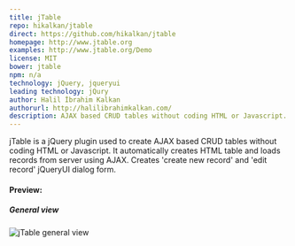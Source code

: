 ```yaml
---
title: jTable
repo: hikalkan/jtable
direct: https://github.com/hikalkan/jtable
homepage: http://www.jtable.org
examples: http://www.jtable.org/Demo
license: MIT
bower: jtable
npm: n/a
technology: jQuery, jqueryui
leading technology: jQury
author: Halil İbrahim Kalkan
authorurl: http://halilibrahimkalkan.com/
description: AJAX based CRUD tables without coding HTML or Javascript. 
---
```


jTable is a jQuery plugin used to create AJAX based CRUD tables without coding HTML or Javascript. It automatically creates HTML table and loads records from server using AJAX. Creates 'create new record' and 'edit record' jQueryUI dialog form.

#### Preview:

##### General view
![jTable general view](/images/libraries/jtable/jtable-general-view-example.jpg "jTable general view")
